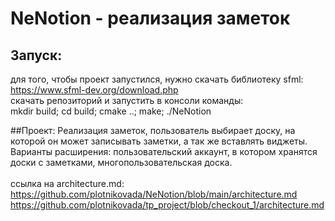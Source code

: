 # NeNotion - реализация заметок
## Запуск:
для того, чтобы проект запустился, нужно скачать библиотеку sfml:\
https://www.sfml-dev.org/download.php \
cкачать репозиторий и запустить в консоли команды:\
mkdir build; cd build; cmake ..; make; ./NeNotion

##Проект:
Реализация заметок, пользователь выбирает доску, на которой он может записывать заметки, а так же вставлять виджеты. Варианты расширения: пользовательский аккаунт, в котором хранятся доски с заметками, многопользовательская доска.\
\
ссылка на architecture.md: https://github.com/plotnikovada/NeNotion/blob/main/architecture.md https://github.com/plotnikovada/tp_project/blob/checkout_1/architecture.md 
